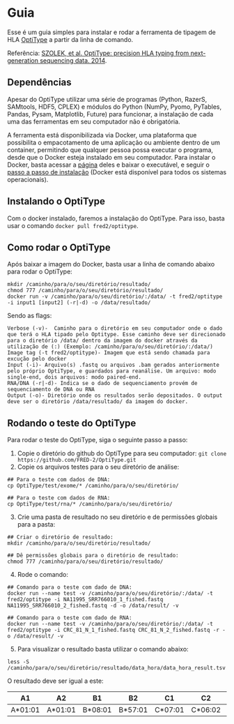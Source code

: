 # Guia
Esse é um guia simples para instalar e rodar a ferramenta de tipagem de HLA [OptiType](https://github.com/FRED-2/OptiType) a partir da linha de comando. 

Referência: [SZOLEK, et al. OptiType: precision HLA typing from next-generation sequencing data. 2014](https://pubmed.ncbi.nlm.nih.gov/25143287/).

## Dependências
Apesar do OptiType utilizar uma série de programas (Python, RazerS, SAMtools, HDF5, CPLEX) e módulos do Python (NumPy, Pyomo, PyTables, Pandas, Pysam, Matplotlib, Future) para funcionar, a instalação de cada uma das ferramentas em seu computador não é obrigatória.

A ferramenta está disponibilizada via Docker, uma plataforma que possibilita o empacotamento de uma aplicação ou ambiente dentro de um container, permitindo que qualquer pessoa possa executar o programa, desde que o Docker esteja instalado em seu computador. Para instalar o Docker, basta acessar a [página](https://www.docker.com/) deles e baixar o executável, e seguir o [passo a passo de instalação](https://docs.docker.com/engine/install/) (Docker está disponível para todos os sistemas operacionais).

## Instalando o OptiType
Com o docker instalado, faremos a instalação do OptiType. Para isso, basta usar o comando ```docker pull fred2/optitype```.

## Como rodar o OptiType
Após baixar a imagem do Docker, basta usar a linha de comando abaixo para rodar o OptiType:

```
mkdir /caminho/para/o/seu/diretório/resultado/
chmod 777 /caminho/para/o/seu/diretório/resultado/
docker run -v /caminho/para/o/seu/diretório/:/data/ -t fred2/optitype -i input1 [input2] (-r|-d) -o /data/resultado/
```
Sendo as flags:

```
Verbose (-v)-  Caminho para o diretório em seu computador onde o dado que terá o HLA tipado pelo Optitype. Esse caminho deve ser direcionado para o diretório /data/ dentro da imagem do docker através da utilização de (:) (Exemplo: /caminho/para/o/seu/diretório/:/data/)
Image tag (-t fred2/optitype)- Imagem que está sendo chamada para excução pelo docker 
Input (-i)- Arquivo(s) .fastq ou arquivos .bam gerados anteriormente pelo próprio OptiType, e guardados para reanálise. Um arquivo: modo single-end, dois arquivos: modo paired-end.
RNA/DNA (-r|-d)- Indica se o dado de sequenciamento provém de sequenciamento de DNA ou RNA 
Output (-o)- Diretório onde os resultados serão depositados. O output deve ser o diretório /data/resultado/ da imagem do docker.
```

## Rodando o teste do OptiType
Para rodar o teste do OptiType, siga o seguinte passo a passo:
  1. Copie o diretório do github do OptiType para seu computador: ```git clone https://github.com/FRED-2/OptiType.git```
  2. Copie os arquivos testes para o seu diretório de análise:
```
## Para o teste com dados de DNA:
cp OptiType/test/exome/* /caminho/para/o/seu/diretório/

## Para o teste com dados de RNA:
cp OptiType/test/rna/* /caminho/para/o/seu/diretório/
```
  3. Crie uma pasta de resultado no seu diretório e de permissões globais para a pasta:
```
## Criar o diretório de resultado:
mkdir /caminho/para/o/seu/diretório/resultado/

## Dê permissões globais para o diretório de resultado:
chmod 777 /caminho/para/o/seu/diretório/resultado/
```
  4. Rode o comando:
```
## Comando para o teste com dado de DNA:
docker run --name test -v /caminho/para/o/seu/diretório/:/data/ -t fred2/optitype -i NA11995_SRR766010_1_fished.fastq NA11995_SRR766010_2_fished.fastq -d -o /data/result/ -v

## Comando para o teste com dado de RNA:
docker run --name test -v /caminho/para/o/seu/diretório/:/data/ -t fred2/optitype -i CRC_81_N_1_fished.fastq CRC_81_N_2_fished.fastq -r -o /data/result/ -v
```
  5. Para visualizar o resultado basta utilizar o comando abaixo:

```
less -S /caminho/para/o/seu/diretório/resultado/data_hora/data_hora_result.tsv
```
O resultado deve ser igual a este: 

| A1	| A2	| B1	| B2	| C1	| C2	| Reads	| Objective |
| ----- | ----- | ----- | ----- | ----- | ----- | ----- | ----- |
| A*01:01	| A*01:01	| B*08:01	| B*57:01	| C*07:01	| C*06:02	| 1156.0	| 1135.192 |


